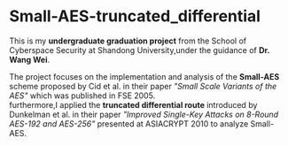# Small-AES-truncated_differential
This is my **undergraduate graduation project** from the School of Cyberspace Security at Shandong University,under the guidance of **Dr. Wang Wei**.

The project focuses on the implementation and analysis of the **Small-AES** scheme proposed by Cid et al. in their paper *"Small Scale Variants of the AES"* which was published in FSE 2005.<br>
furthermore,I applied the **truncated differential route** introduced by Dunkelman et al. in their paper *"Improved Single-Key Attacks on 8-Round AES-192 and AES-256"* presented at ASIACRYPT 2010 to analyze Small-AES.
